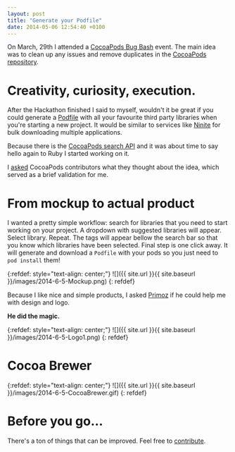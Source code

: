 ```yaml
---
layout: post
title: "Generate your Podfile"
date: 2014-05-06 12:54:40 +0100
---
```

On March, 29th I attended a [CocoaPods Bug Bash](http://blog.cocoapods.org/CocoaPods-Bug-Bash/) event. The main idea was to clean up any issues and remove duplicates in the [CocoaPods repository](https://github.com/CocoaPods/CocoaPods).

Creativity, curiosity, execution.
====================
After the Hackathon finished I said to myself, wouldn't it be great if you could generate a [Podfile](http://guides.cocoapods.org/syntax/podfile.html) with all your favourite third party libraries when you're starting a new project. It would be similar to services like [Ninite](https://ninite.com) for bulk downloading multiple applications.

Because there is the [CocoaPods search API](http://blog.cocoapods.org/Search-API-Version-1/) and it was about time to say hello again to Ruby I started working on it.

I [asked](https://github.com/CocoaPods/CocoaPods/issues/1971) CocoaPods contributors what they thought about the idea, which served as a brief validation for me.

From mockup to actual product
====================
I wanted a pretty simple workflow: search for libraries that you need to start working on your project. A dropdown with suggested libraries will appear. Select library. Repeat. The tags will appear bellow the search bar so that you know which libraries have been selected.
Final step is one click away. It will generate and download a `Podfile` with your pods so you just need to `pod install` them!

{:refdef: style="text-align: center;"}
![]({{ site.url }}{{ site.baseurl }}/images/2014-6-5-Mockup.png)
{: refdef}

Because I like nice and simple products, I asked [Primoz](https://twitter.com/primozskerget) if he could help me with design and logo.

**He did the magic.**

{:refdef: style="text-align: center;"}
![]({{ site.url }}{{ site.baseurl }}/images/2014-6-5-Logo1.png)
{: refdef}

Cocoa Brewer
====================
{:refdef: style="text-align: center;"}
![]({{ site.url }}{{ site.baseurl }}/images/2014-6-5-CocoaBrewer.gif)
{: refdef}

Before you go...
====================
There's a ton of things that can be improved. Feel free to [contribute](https://github.com/CocoaBrewer/cocoabrewer.org).
